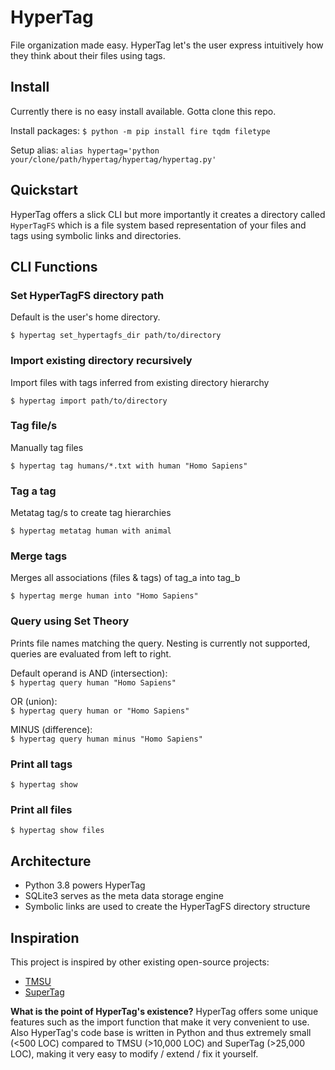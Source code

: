 # HyperTag

File organization made easy. HyperTag let's the user express intuitively how they think about their files using tags.

## Install
Currently there is no easy install available. Gotta clone this repo.

Install packages: `$ python -m pip install fire tqdm filetype`

Setup alias: `alias hypertag='python your/clone/path/hypertag/hypertag/hypertag.py'`

## Quickstart
HyperTag offers a slick CLI but more importantly it creates a directory called ```HyperTagFS``` which is a file system based representation of your files and tags using symbolic links and directories.

## CLI Functions

### Set HyperTagFS directory path
Default is the user's home directory.

```$ hypertag set_hypertagfs_dir path/to/directory```

### Import existing directory recursively
Import files with tags inferred from existing directory hierarchy

```$ hypertag import path/to/directory```

### Tag file/s
Manually tag files

```$ hypertag tag humans/*.txt with human "Homo Sapiens"```

### Tag a tag
Metatag tag/s to create tag hierarchies

```$ hypertag metatag human with animal```

### Merge tags
Merges all associations (files & tags) of tag_a into tag_b

```$ hypertag merge human into "Homo Sapiens"```

### Query using Set Theory
Prints file names matching the query. Nesting is currently not supported, queries are evaluated from left to right.

Default operand is AND (intersection): <br>
```$ hypertag query human "Homo Sapiens"```

OR (union): <br>
```$ hypertag query human or "Homo Sapiens"```

MINUS (difference): <br>
```$ hypertag query human minus "Homo Sapiens"```

### Print all tags

```$ hypertag show```

### Print all files

```$ hypertag show files```

## Architecture
- Python 3.8 powers HyperTag
- SQLite3 serves as the meta data storage engine
- Symbolic links are used to create the HyperTagFS directory structure

## Inspiration
This project is inspired by other existing open-source projects:
- [TMSU](https://github.com/oniony/TMSU)
- [SuperTag](https://github.com/amoffat/supertag)

**What is the point of HyperTag's existence?** HyperTag offers some unique features such as the import function that make it very convenient to use. Also HyperTag's code base is written in Python and thus extremely small (<500 LOC) compared to TMSU (>10,000 LOC) and SuperTag (>25,000 LOC), making it very easy to modify / extend / fix it yourself.
